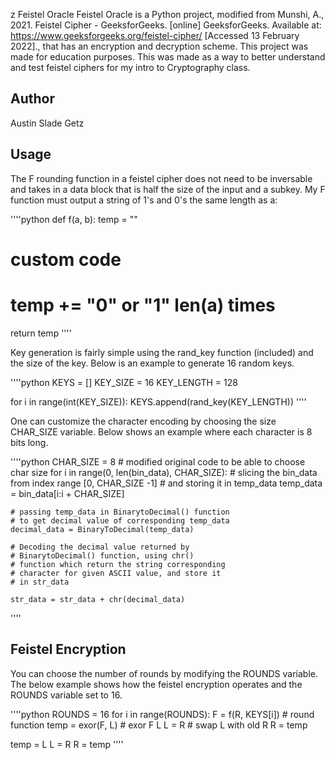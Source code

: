 z Feistel Oracle
Feistel Oracle is a Python project, modified from Munshi, A., 2021. Feistel Cipher -
GeeksforGeeks. [online] GeeksforGeeks. Available at:
<https://www.geeksforgeeks.org/feistel-cipher/> [Accessed 13 February 2022]., that has an
encryption and decryption scheme. This project was made for education purposes. This was
made as a way to better understand and test feistel ciphers for my intro to Cryptography class.

## Author
Austin Slade Getz

## Usage
The F rounding function in a feistel cipher does not need to be inversable and takes in a data block
that is half the size of the input and a subkey. My F function must output a string of 1's and 0's
the same length as a:

''''python
def f(a, b):
  temp = ""
  # custom code
  # temp += "0" or "1" len(a) times
  return temp
''''

Key generation is fairly simple using the rand_key function (included) and the size of the key.
Below is an example to generate 16 random keys.

''''python
KEYS = []
KEY_SIZE = 16
KEY_LENGTH = 128

for i in range(int(KEY_SIZE)):
    KEYS.append(rand_key(KEY_LENGTH))
''''

One can customize the character encoding by choosing the size CHAR_SIZE variable. Below shows an
example where each character is 8 bits long.

''''python
CHAR_SIZE = 8 # modified original code to be able to choose char size
for i in range(0, len(bin_data), CHAR_SIZE):
    # slicing the bin_data from index range [0, CHAR_SIZE -1]
    # and storing it in temp_data
    temp_data = bin_data[i:i + CHAR_SIZE]

    # passing temp_data in BinarytoDecimal() function
    # to get decimal value of corresponding temp_data
    decimal_data = BinaryToDecimal(temp_data)

    # Decoding the decimal value returned by
    # BinarytoDecimal() function, using chr()
    # function which return the string corresponding
    # character for given ASCII value, and store it
    # in str_data

    str_data = str_data + chr(decimal_data)
''''

## Feistel Encryption
You can choose the number of rounds by modifying the ROUNDS variable. The below example shows how
the feistel encryption operates and the ROUNDS variable set to 16.

''''python
ROUNDS = 16
for i in range(ROUNDS):
    F = f(R, KEYS[i]) # round function
    temp = exor(F, L) # exor F L
    L = R # swap L with old R
    R = temp

temp = L
L = R
R = temp
''''
